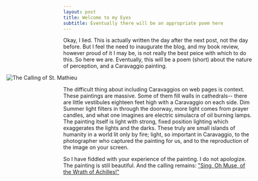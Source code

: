 ```yaml
---
layout: post
title: Welcome to my Eyes
subtitle: Eventually there will be an appropriate poem here
---
```


Okay, I lied. This is actually written the day after the next post, not the day before. But I feel the need to inaugurate the blog, and my book review, however proud of it I may be, is not really the best peice with which to do this. So here we are. Eventually, this will be a poem (short) about the nature of perception, and a Caravaggio painting.


<img src="http://upload.wikimedia.org/wikipedia/commons/1/10/Caravaggio_-_La_vocazione_di_San_Matteo.jpg" alt="The Calling of St. Mathieu" style = "margin-left: -150px">


The difficult thing about including Caravaggios on web pages is context. These paintings are massive. Some of them fill walls in cathedrals-- there are little vestibules eighteen feet high with a Caravaggio on each side. Dim Summer light filters in through the doorway, more light comes from prayer candles, and what one imagines are electric simulacra of oil burning lamps. The painting itself is light with strong, fixed position lighting which exaggerates the lights and the darks. These truly are small islands of humanity in a world lit only by fire; light, so important in Caravaggio, to the photographer who captured the painting for us, and to the reproduction of the image on your screen.


So I have fiddled with your experience of the painting.  I do not apologize. The painting is still beautiful. And the calling remains: <a href="http://www.youtube.com/watch?v=08e9k-c91E8&feature=related">"Sing, Oh Muse, of the Wrath of Achilles!"</a>

